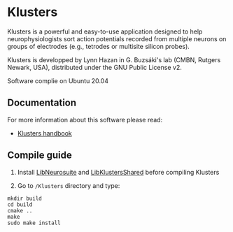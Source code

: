 # Klusters
Klusters is a powerful and easy-to-use application designed to help neurophysiologists sort action potentials recorded from multiple neurons on groups of electrodes (e.g., tetrodes or multisite silicon probes).

Klusters is developped by Lynn Hazan in G. Buzsáki's lab (CMBN, Rutgers Newark, USA), distributed under the GNU Public License v2.



Software complie on Ubuntu 20.04

## Documentation
For more information about this software please read:

- [Klusters handbook](http://klusters.sourceforge.net/UserManual/index.html)

## Compile guide

  1. Install [LibNeurosuite](https://github.com/natuneuro/neurosuite) and [LibKlustersShared](https://github.com/natuneuro/LibKlustersShared) before compiling Klusters 
  
  2. Go to `/Klusters` directory and type:
  ```
  mkdir build
  cd build
  cmake ..
  make
  sudo make install
  ```
